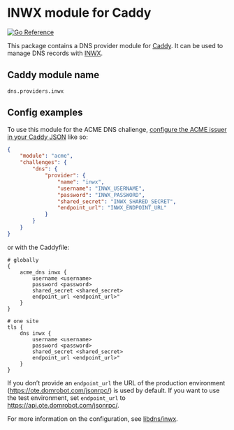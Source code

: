 INWX module for Caddy
=====================

[![Go Reference](https://pkg.go.dev/badge/github.com/caddy-dns/inwx.svg)](https://pkg.go.dev/github.com/caddy-dns/inwx)

This package contains a DNS provider module for [Caddy](https://github.com/caddyserver/caddy). It can be used to manage DNS records with [INWX](https://www.inwx.de/en).

## Caddy module name

```
dns.providers.inwx
```

## Config examples

To use this module for the ACME DNS challenge, [configure the ACME issuer in your Caddy JSON](https://caddyserver.com/docs/json/apps/tls/automation/policies/issuer/acme/) like so:

```json
{
	"module": "acme",
	"challenges": {
		"dns": {
			"provider": {
				"name": "inwx",
				"username": "INWX_USERNAME",
				"password": "INWX_PASSWORD",
				"shared_secret": "INWX_SHARED_SECRET",
				"endpoint_url": "INWX_ENDPOINT_URL"
			}
		}
	}
}
```

or with the Caddyfile:

```
# globally
{
	acme_dns inwx {
		username <username>
		password <password>
		shared_secret <shared_secret>
		endpoint_url <endpoint_url>"
	}
}
```

```
# one site
tls {
	dns inwx {
		username <username>
		password <password>
		shared_secret <shared_secret>
		endpoint_url <endpoint_url>"
	}
}
```

If you don’t provide an `endpoint_url` the URL of the production environment (https://ote.domrobot.com/jsonrpc/) is used by default. If you want to use the test environment, set `endpoint_url` to https://api.ote.domrobot.com/jsonrpc/.

For more information on the configuration, see [libdns/inwx](https://github.com/libdns/inwx).

